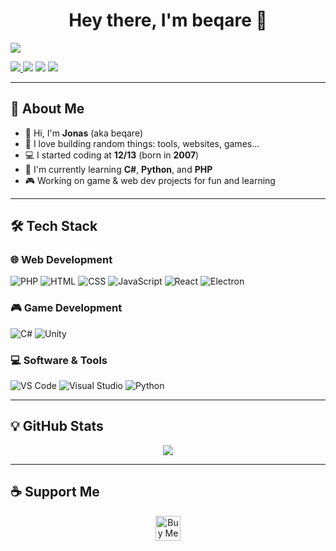 <!-- GitHub Profile README: beqare -->

<h1 align="center">Hey there, I'm <strong>beqare</strong> 👋</h1>

<p align="left">
  <img src="https://readme-typing-svg.herokuapp.com/?color=11cc0a&vCenter=true&center=true&width=600&lines=%3E+./init.sh;Welcome+to+my+profile!;Coding+since+I+was+13.;Always+building+something+cool+:%29" />
</p>

<p align="left">
  <a href="https://beqare.de/discord">
    <img src="https://img.shields.io/discord/905923786833006642?style=for-the-badge&label=DISCORD&logo=discord&logoColor=white&color=7289DA" />
  </a>
  <img src="https://img.shields.io/github/followers/beqare?style=for-the-badge&label=Followers&color=blueviolet" />
  <img src="https://img.shields.io/github/stars/beqare?style=for-the-badge&label=Stars&color=yellow" />
  <img src="https://komarev.com/ghpvc/?username=beqare&style=for-the-badge&color=brightgreen" />
</p>

---

## 🧠 About Me

- 👋 Hi, I'm **Jonas** (aka beqare)
- 🧪 I love building random things: tools, websites, games...
- 💻 I started coding at **12/13** (born in **2007**)
- 🔧 I'm currently learning **C#**, **Python**, and **PHP**
- 🎮 Working on game & web dev projects for fun and learning

---

## 🛠️ Tech Stack

### 🌐 Web Development
![PHP](https://skillicons.dev/icons?i=php)
![HTML](https://skillicons.dev/icons?i=html)
![CSS](https://skillicons.dev/icons?i=css)
![JavaScript](https://skillicons.dev/icons?i=js)
![React](https://skillicons.dev/icons?i=react)
![Electron](https://skillicons.dev/icons?i=electron)

### 🎮 Game Development
![C#](https://skillicons.dev/icons?i=cs)
![Unity](https://skillicons.dev/icons?i=unity)

### 💻 Software & Tools
![VS Code](https://skillicons.dev/icons?i=vscode)
![Visual Studio](https://skillicons.dev/icons?i=visualstudio)
![Python](https://skillicons.dev/icons?i=python)

---

## 💡 GitHub Stats

<p align="center">
  <img src="https://next-github-tau.vercel.app/api/card?username=beqare" />
</p>

---

## ☕ Support Me

<p align="center">
  <a href="https://ko-fi.com/beqare">
    <img src="https://storage.ko-fi.com/cdn/kofi3.png?v=3" height="40" alt="Buy Me a Coffee at Ko-fi">
  </a>
</p>
